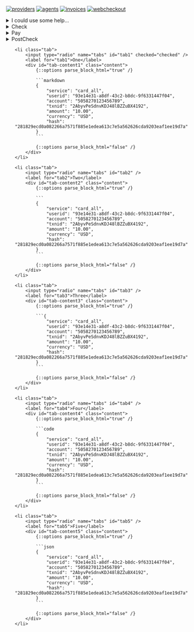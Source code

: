 [![providers](https://img.shields.io/badge/doc-Providers-success)](https://shafizod.github.io/providers)
[![agents](https://img.shields.io/badge/doc-Agents-success)](https://shafizod.github.io/agents)
[![invoices](https://img.shields.io/badge/doc-Invoices-success)](https://shafizod.github.io/invoices)
[![webcheckout](https://img.shields.io/badge/doc-Webcheckout-success)](https://shafizod.github.io/webcheckout)

<details>
<summary>I could use some help...</summary>
<p>
{::options parse_block_html="true" /}

```c#
public class Order
{
    public int OrderId { get; set; }
    public int CustomerId { get; set; }

    public List<int> Products { get; set; }
}
```

{::options parse_block_html="false" /}
</p>
</details> 

<details>
  <summary>Check</summary>
    {::options parse_block_html="true" /}
  
    ```
    {
        "service": "card_all",
        "userid": "93e14e31-a8df-43c2-b8dc-9f6331447f04",
        "account": "5058270123456789",
        "txnid": "2AbyvPeSdnvKDJ48lBZZuBX4192",
        "amount": "10.00",
        "currency": "USD",
        "hash": "281829ecd0a082266a7571f885e1edea613c7e5a562626cda9203eaf1ee19d7a"
    }
    ```

    {::options parse_block_html="false" /}
</details>

<details>
<summary>Pay</summary>
    {::options parse_block_html="true" /}

    ```
    {
        "service": "card_all",
        "userid": "93e14e31-a8df-43c2-b8dc-9f6331447f04",
        "account": "5058270123456789",
        "txnid": "2AbyvPeSdnvKDJ48lBZZuBX4192",
        "amount": "10.00",
        "currency": "USD",
        "hash": "281829ecd0a082266a7571f885e1edea613c7e5a562626cda9203eaf1ee19d7a"
    }
    ```

    {::options parse_block_html="false" /}
</details>

<details>
<summary>PostCheck</summary>
    {::options parse_block_html="true" /}

    ```markdown
    {
        "service": "card_all",
        "userid": "93e14e31-a8df-43c2-b8dc-9f6331447f04",
        "account": "5058270123456789",
        "txnid": "2AbyvPeSdnvKDJ48lBZZuBX4192",
        "amount": "10.00",
        "currency": "USD",
        "hash": "281829ecd0a082266a7571f885e1edea613c7e5a562626cda9203eaf1ee19d7a"
    }
    ```

    {::options parse_block_html="false" /}
</details>

<ul class="tabs">

    <li class="tab">
        <input type="radio" name="tabs" id="tab1" checked="checked" />
        <label for="tab1">One</label>
        <div id="tab-content1" class="content">
            {::options parse_block_html="true" /}

            ```markdown
            {
                "service": "card_all",
                "userid": "93e14e31-a8df-43c2-b8dc-9f6331447f04",
                "account": "5058270123456789",
                "txnid": "2AbyvPeSdnvKDJ48lBZZuBX4192",
                "amount": "10.00",
                "currency": "USD",
                "hash": "281829ecd0a082266a7571f885e1edea613c7e5a562626cda9203eaf1ee19d7a"
            }
            ```

            {::options parse_block_html="false" /}
        </div>
    </li>

    <li class="tab">
        <input type="radio" name="tabs" id="tab2" />
        <label for="tab2">Two</label>
        <div id="tab-content2" class="content">
            {::options parse_block_html="true" /}

            ```
            {
                "service": "card_all",
                "userid": "93e14e31-a8df-43c2-b8dc-9f6331447f04",
                "account": "5058270123456789",
                "txnid": "2AbyvPeSdnvKDJ48lBZZuBX4192",
                "amount": "10.00",
                "currency": "USD",
                "hash": "281829ecd0a082266a7571f885e1edea613c7e5a562626cda9203eaf1ee19d7a"
            }
            ```

            {::options parse_block_html="false" /}
        </div>
    </li>

    <li class="tab">
        <input type="radio" name="tabs" id="tab3" />
        <label for="tab3">Three</label>
        <div id="tab-content3" class="content">
            {::options parse_block_html="true" /}

            ```{
                "service": "card_all",
                "userid": "93e14e31-a8df-43c2-b8dc-9f6331447f04",
                "account": "5058270123456789",
                "txnid": "2AbyvPeSdnvKDJ48lBZZuBX4192",
                "amount": "10.00",
                "currency": "USD",
                "hash": "281829ecd0a082266a7571f885e1edea613c7e5a562626cda9203eaf1ee19d7a"
            }
            ```

            {::options parse_block_html="false" /}
        </div>
    </li>

    <li class="tab">
        <input type="radio" name="tabs" id="tab4" />
        <label for="tab4">Four</label>
        <div id="tab-content4" class="content">
            {::options parse_block_html="true" /}

            ```code
            {
                "service": "card_all",
                "userid": "93e14e31-a8df-43c2-b8dc-9f6331447f04",
                "account": "5058270123456789",
                "txnid": "2AbyvPeSdnvKDJ48lBZZuBX4192",
                "amount": "10.00",
                "currency": "USD",
                "hash": "281829ecd0a082266a7571f885e1edea613c7e5a562626cda9203eaf1ee19d7a"
            }
            ```

            {::options parse_block_html="false" /}
        </div>
    </li>

    <li class="tab">
        <input type="radio" name="tabs" id="tab5" />
        <label for="tab5">Five</label>
        <div id="tab-content5" class="content">
            {::options parse_block_html="true" /}

            ```json
            {
                "service": "card_all",
                "userid": "93e14e31-a8df-43c2-b8dc-9f6331447f04",
                "account": "5058270123456789",
                "txnid": "2AbyvPeSdnvKDJ48lBZZuBX4192",
                "amount": "10.00",
                "currency": "USD",
                "hash": "281829ecd0a082266a7571f885e1edea613c7e5a562626cda9203eaf1ee19d7a"
            }
            ```
            
            {::options parse_block_html="false" /}
        </div>
    </li>

</ul>